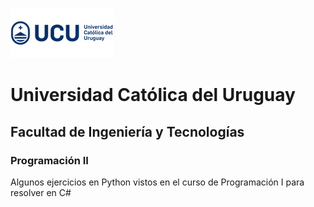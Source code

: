 ![UCU](https://github.com/ucudal/PII_Conceptos_De_POO/raw/master/Assets/logo-ucu.png)
# Universidad Católica del Uruguay
## Facultad de Ingeniería y Tecnologías
### Programación II
Algunos ejercicios en Python vistos en el curso de Programación I para resolver en C#
